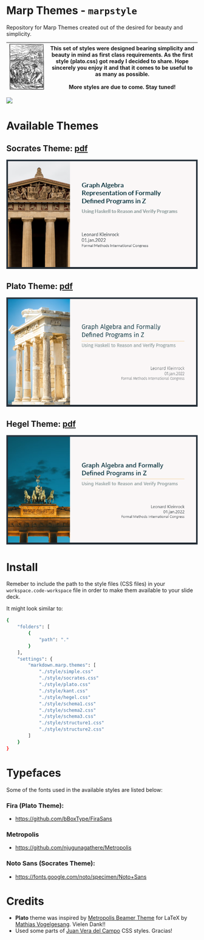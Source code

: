 # Marp Themes - `marpstyle`

Repository for Marp Themes created out of the desired for beauty and simplicity.



![](img/plow_man.gif) | This set of styles were designed bearing simplicity and beauty in mind as first class requirements. As the first style (plato.css) got ready I decided to share.  Hope sincerely you enjoy it and that it comes to be useful to as many as possible. <br> <br>More styles are due to come. Stay tuned!  
---------|----------

![](https://camo.githubusercontent.com/83d3746e5881c1867665223424263d8e604df233d0a11aae0813e0414d433943/68747470733a2f2f696d672e736869656c64732e696f2f62616467652f6c6963656e73652d4d49542d626c75652e737667)




# Available Themes

## Socrates Theme: [pdf](examples/example-socrates.pdf)
![Style: Plato](img/socrates01.png)<br>

## Plato Theme: [pdf](examples/example-plato.pdf)
![Style: Plato](img/plato01.png)<br>

## Hegel Theme: [pdf](examples/example-hegel.pdf)
![Style: Hegel](img/hegel01.png)<br>


# Install
Remeber to include the path to the style files (CSS files) in your `workspace.code-workspace` file in order to make them available to your slide deck.

It might look similar to:

```bash
{
	"folders": [
		{
			"path": "."
		}
	],
	"settings": {
		"markdown.marp.themes": [
			"./style/simple.css"
			"./style/socrates.css"
			"./style/plato.css"
			"./style/kant.css"
			"./style/hegel.css"
			"./style/schema1.css"
			"./style/schema2.css"
			"./style/schema3.css"
			"./style/structure1.css"
			"./style/structure2.css"
		]
	}
}
```

# Typefaces
Some of the fonts used in the available styles are listed below:

### Fira (Plato Theme):  
- https://github.com/bBoxType/FiraSans

### Metropolis
- https://github.com/njugunagathere/Metropolis

### Noto Sans (Socrates Theme):
- https://fonts.google.com/noto/specimen/Noto+Sans

# Credits

- **Plato** theme was inspired by [Metropolis Beamer Theme](https://github.com/matze/mtheme) for LaTeX by [Mathias Vogelgesang](https://github.com/matze/mtheme). Vielen Dank!!
- Used some parts of [Juan Vera del Campo](https://github.com/Juanvvc) CSS styles. Gracias!